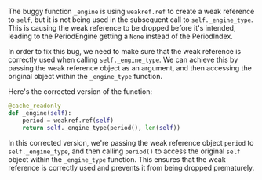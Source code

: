 The buggy function `_engine` is using `weakref.ref` to create a weak reference to `self`, but it is not being used in the subsequent call to `self._engine_type`. This is causing the weak reference to be dropped before it's intended, leading to the PeriodEngine getting a `None` instead of the PeriodIndex.

In order to fix this bug, we need to make sure that the weak reference is correctly used when calling `self._engine_type`. We can achieve this by passing the weak reference object as an argument, and then accessing the original object within the `_engine_type` function.

Here's the corrected version of the function:

```python
@cache_readonly
def _engine(self):
    period = weakref.ref(self)
    return self._engine_type(period(), len(self))
```

In this corrected version, we're passing the weak reference object `period` to `self._engine_type`, and then calling `period()` to access the original `self` object within the `_engine_type` function. This ensures that the weak reference is correctly used and prevents it from being dropped prematurely.